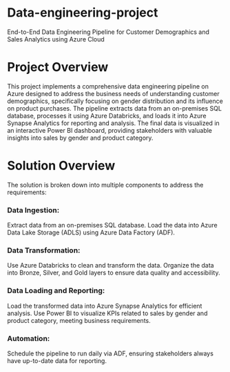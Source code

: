 # Data-engineering-project
End-to-End Data Engineering Pipeline for Customer Demographics and Sales Analytics using Azure Cloud
# Project Overview
This project implements a comprehensive data engineering pipeline on Azure designed to address the business needs of understanding customer demographics, specifically focusing on gender distribution and its influence on product purchases. The pipeline extracts data from an on-premises SQL database, processes it using Azure Databricks, and loads it into Azure Synapse Analytics for reporting and analysis. The final data is visualized in an interactive Power BI dashboard, providing stakeholders with valuable insights into sales by gender and product category.
# Solution Overview
The solution is broken down into multiple components to address the requirements:

### Data Ingestion: 
Extract data from an on-premises SQL database.
Load the data into Azure Data Lake Storage (ADLS) using Azure Data Factory (ADF).
### Data Transformation:
Use Azure Databricks to clean and transform the data.
Organize the data into Bronze, Silver, and Gold layers to ensure data quality and accessibility.
### Data Loading and Reporting:
Load the transformed data into Azure Synapse Analytics for efficient analysis.
Use Power BI to visualize KPIs related to sales by gender and product category, meeting business requirements.
### Automation:
Schedule the pipeline to run daily via ADF, ensuring stakeholders always have up-to-date data for reporting.
